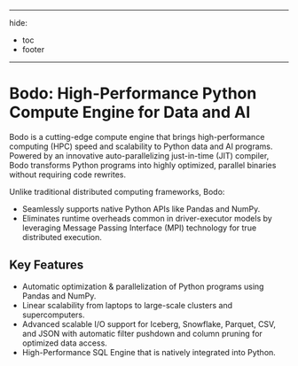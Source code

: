 ______________________________________________________________________

hide:

- toc
- footer

______________________________________________________________________

# Bodo: High-Performance Python Compute Engine for Data and AI

Bodo is a cutting-edge compute engine that brings high-performance computing (HPC) speed
and scalability to Python data and AI programs. Powered by an innovative auto-parallelizing
just-in-time (JIT) compiler, Bodo transforms Python programs into highly optimized,
parallel binaries without requiring code rewrites.

Unlike traditional distributed computing frameworks, Bodo:

- Seamlessly supports native Python APIs like Pandas and NumPy.
- Eliminates runtime overheads common in driver-executor models by leveraging Message Passing Interface (MPI) technology for true distributed execution.

## Key Features

- Automatic optimization & parallelization of Python programs using Pandas and NumPy.
- Linear scalability from laptops to large-scale clusters and supercomputers.
- Advanced scalable I/O support for Iceberg, Snowflake, Parquet, CSV, and JSON with automatic filter pushdown and column pruning for optimized data access.
- High-Performance SQL Engine that is natively integrated into Python.
